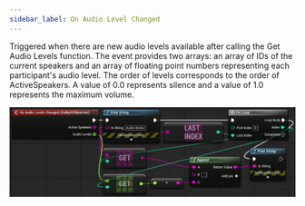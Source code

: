 ```yaml
---
sidebar_label: On Audio Level Changed
---
```

Triggered when there are new audio levels available after calling the Get Audio Levels function. The event provides two arrays: an array of IDs of the current speakers and an array of floating point numbers representing each participant's audio level. The order of levels corresponds to the order of ActiveSpeakers. A value of 0.0 represents silence and a value of 1.0 represents the maximum volume.

![Sample](../../../static/img/on_audio_levels_changed.PNG)